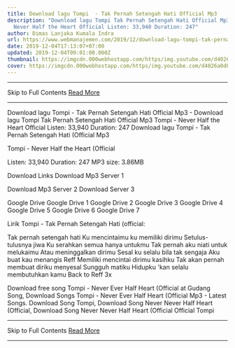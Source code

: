 ```yaml
---
title: Download lagu Tompi  - Tak Pernah Setengah Hati Official Mp3
description: "Download lagu Tompi Tak Pernah Setengah Hati Official Mp3 Tompi -
  Never Half the Heart Official Listen: 33,940 Duration: 247"
author: Dimas Lanjaka Kumala Indra
url: https://www.webmanajemen.com/2019/12/download-lagu-tompi-tak-pernah-setengah.html
date: 2019-12-04T17:13:07+07:00
updated: 2019-12-04T09:01:00.000Z
thumbnail: https://imgcdn.000webhostapp.com/https/img.youtube.com/d4026a0d60e9f2c105d484607b12a36e.jpeg
cover: https://imgcdn.000webhostapp.com/https/img.youtube.com/d4026a0d60e9f2c105d484607b12a36e.jpeg
---
```


<hr/> Skip to Full Contents <a href="https://www.webmanajemen.com/2019/12/download-lagu-tompi-tak-pernah-setengah.html" rel="follow" class="button" id="read-more">Read More</a> <hr/> Download lagu Tompi  - Tak Pernah Setengah Hati Official Mp3 - Download lagu Tompi Tak Pernah Setengah Hati Official Mp3 Tompi - Never Half the Heart Official Listen: 33,940 Duration: 247 Download lagu Tompi  - Tak Pernah Setengah Hati (Official Mp3

  Tompi - Never Half the Heart (Official 

  Listen: 33,940 
  Duration: 247 
  MP3 size: 3.86MB 

  Download Links 
  Download Mp3 Server 1 

  Download Mp3 Server 2 
  Download Server 3 


  Google Drive   Google Drive 1 
  Google Drive 2 
  Google Drive 3 
  Google Drive 4 
  Google Drive 5 
  Google Drive 6 
  Google Drive 7 


                             
Lirik Tompi - Tak Pernah Setengah Hati (official:
                             
                                     
Tak pernah setengah hati
 Ku mencintaimu ku memiliki dirimu
 Setulus-tulusnya jiwa
 Ku serahkan semua hanya untukmu
  Tak pernah aku niati untuk melukaimu
 Atau meninggalkan dirimu
 Sesal ku selalu bila tak sengaja
 Aku buat kau menangis
  Reff
 Memiliki mencintai dirimu kasihku
 Tak akan pernah membuat diriku menyesal
 Sungguh matiku
 Hidupku 'kan selalu membutuhkan kamu
  Back to Reff 3x
                                                            
  Download free song Tompi - Never Ever Half Heart (Official at Gudang Song, Download Songs Tompi - Never Ever Half Heart (Official Mp3 - Latest Songs. Download Song Tompi, Download Song Never Never Half Heart (Official, Download Song Never Never Half Heart (Official Official Tompi <hr/> Skip to Full Contents <a href="https://www.webmanajemen.com/2019/12/download-lagu-tompi-tak-pernah-setengah.html" rel="follow" class="button" id="read-more">Read More</a> <hr/>